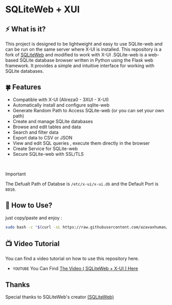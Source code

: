 # SQLiteWeb + XUI

## ⚡ What is it?

This project is designed to be lightweight and easy to use SQLite-web and can be run on the same server where X-UI is installed. This repository is a fork of [SQLiteWeb](https://github.com/coleifer/sqlite-web) and modified to work with X-UI .SQLite-web is a web-based SQLite database browser written in Python using the Flask web framework. It provides a simple and intuitive interface for working with SQLite databases.

## 🍀 Features

- Compatible with X-UI (Alireza0 - 3XUI - X-UI)
- Automatically install and configure sqlite-web
- Generate Random Path to Access SQLite-web (or you can set your own path)
- Create and manage SQLite databases
- Browse and edit tables and data
- Search and filter data
- Export data to CSV or JSON
- View and edit SQL queries , execute them directly in the browser
- Create Service for SQLite-web
- Secure SQLite-web with SSL/TLS

<br>

> [!IMPORTANT]
> The Defualt Path of Databse is `/etc/x-ui/x-ui.db` and the Default Port is `8010`.

## 👀 How to Use?

just copy/paste and enjoy :

```bash
sudo bash -c "$(curl -sL https://raw.githubusercontent.com/azavaxhuman/SQLiteWeb_XUI/main/install.sh)"
```

## 📺 Video Tutorial

You can find a video tutorial on how to use this repository here.

- `YOUTUBE` You Can Find [The Video ( SQLiteWeb + X-UI ) Here](#)

</details>

## Thanks

Special thanks to SQLiteWeb's creator [(SQLiteWeb)](https://github.com/coleifer/sqlite-web)
